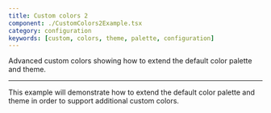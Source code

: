 ```yaml
---
title: Custom colors 2
component: ./CustomColors2Example.tsx
category: configuration
keywords: [custom, colors, theme, palette, configuration]
---
```


Advanced custom colors showing how to extend the default color palette and theme.

---

This example will demonstrate how to extend the default color palette and theme in order to support additional custom colors.
